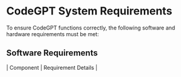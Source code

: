 # CodeGPT System Requirements

To ensure CodeGPT functions correctly, the following software and hardware requirements must be met:

## Software Requirements

| Component                  | Requirement Details                                                                 |
